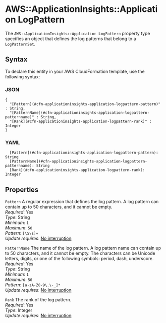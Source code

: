 # AWS::ApplicationInsights::Application LogPattern<a name="aws-properties-applicationinsights-application-logpattern"></a>

The `AWS::ApplicationInsights::Application LogPattern` property type specifies an object that defines the log patterns that belong to a `LogPatternSet`\.

## Syntax<a name="aws-properties-applicationinsights-application-logpattern-syntax"></a>

To declare this entity in your AWS CloudFormation template, use the following syntax:

### JSON<a name="aws-properties-applicationinsights-application-logpattern-syntax.json"></a>

```
{
  "[Pattern](#cfn-applicationinsights-application-logpattern-pattern)" : String,
  "[PatternName](#cfn-applicationinsights-application-logpattern-patternname)" : String,
  "[Rank](#cfn-applicationinsights-application-logpattern-rank)" : Integer
}
```

### YAML<a name="aws-properties-applicationinsights-application-logpattern-syntax.yaml"></a>

```
  [Pattern](#cfn-applicationinsights-application-logpattern-pattern): String
  [PatternName](#cfn-applicationinsights-application-logpattern-patternname): String
  [Rank](#cfn-applicationinsights-application-logpattern-rank): Integer
```

## Properties<a name="aws-properties-applicationinsights-application-logpattern-properties"></a>

`Pattern`  <a name="cfn-applicationinsights-application-logpattern-pattern"></a>
A regular expression that defines the log pattern\. A log pattern can contain up to 50 characters, and it cannot be empty\.  
*Required*: Yes  
*Type*: String  
*Minimum*: `1`  
*Maximum*: `50`  
*Pattern*: `[\S\s]+`  
*Update requires*: [No interruption](https://docs.aws.amazon.com/AWSCloudFormation/latest/UserGuide/using-cfn-updating-stacks-update-behaviors.html#update-no-interrupt)

`PatternName`  <a name="cfn-applicationinsights-application-logpattern-patternname"></a>
The name of the log pattern\. A log pattern name can contain up to 50 characters, and it cannot be empty\. The characters can be Unicode letters, digits, or one of the following symbols: period, dash, underscore\.  
*Required*: Yes  
*Type*: String  
*Minimum*: `1`  
*Maximum*: `50`  
*Pattern*: `[a-zA-Z0-9\.\-_]*`  
*Update requires*: [No interruption](https://docs.aws.amazon.com/AWSCloudFormation/latest/UserGuide/using-cfn-updating-stacks-update-behaviors.html#update-no-interrupt)

`Rank`  <a name="cfn-applicationinsights-application-logpattern-rank"></a>
The rank of the log pattern\.  
*Required*: Yes  
*Type*: Integer  
*Update requires*: [No interruption](https://docs.aws.amazon.com/AWSCloudFormation/latest/UserGuide/using-cfn-updating-stacks-update-behaviors.html#update-no-interrupt)